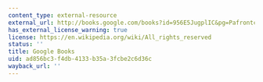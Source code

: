 ```yaml
---
content_type: external-resource
external_url: http://books.google.com/books?id=956E5JugplIC&pg=Pafrontcover
has_external_license_warning: true
license: https://en.wikipedia.org/wiki/All_rights_reserved
status: ''
title: Google Books
uid: ad856bc3-f4db-4133-b35a-3fcbe2c6d36c
wayback_url: ''
---
```

